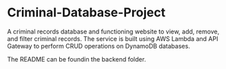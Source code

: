 # Criminal-Database-Project
A criminal records database and functioning website to view, add, remove, and filter criminal records.  The service is built using AWS Lambda and API Gateway to perform CRUD operations on DynamoDB databases.

The README can be foundin the backend folder.
